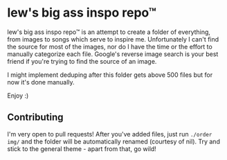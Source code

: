 # lew's big ass inspo repo™
lew's big ass inspo repo™ is an attempt to create a folder of everything, from images to songs which serve to inspire me. Unfortunately I can't find the source for most of the images, nor do I have the time or the effort to manually categorize each file. Google's reverse image search is your best friend if you're trying to find the source of an image.

I might implement deduping after this folder gets above 500 files but for now it's done manually.

Enjoy :)

## Contributing
I'm very open to pull requests! After you've added files, just run `./order img/` and the folder will be automatically renamed (courtesy of nil). Try and stick to the general theme - apart from that, go wild!
